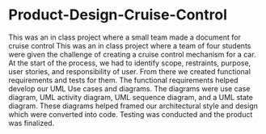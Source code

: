 # Product-Design-Cruise-Control
This was an in class project where a small team made a document for cruise control 
This was an in class project where a team of four students were given the challenge of creating a cruise control mechanism for a car. At the start of the process, we had to identify scope, restraints, purpose, user stories, and responsibility of user. From there we created functional requirements and tests for them. The functional requirements helped develop our UML Use cases and diagrams. The diagrams were use case diagram, UML activity diagram, UML sequence diagram, and a UML state diagram. These diagrams helped framed our architectural style and design which were converted into code. Testing was conducted and the product was finalized. 
